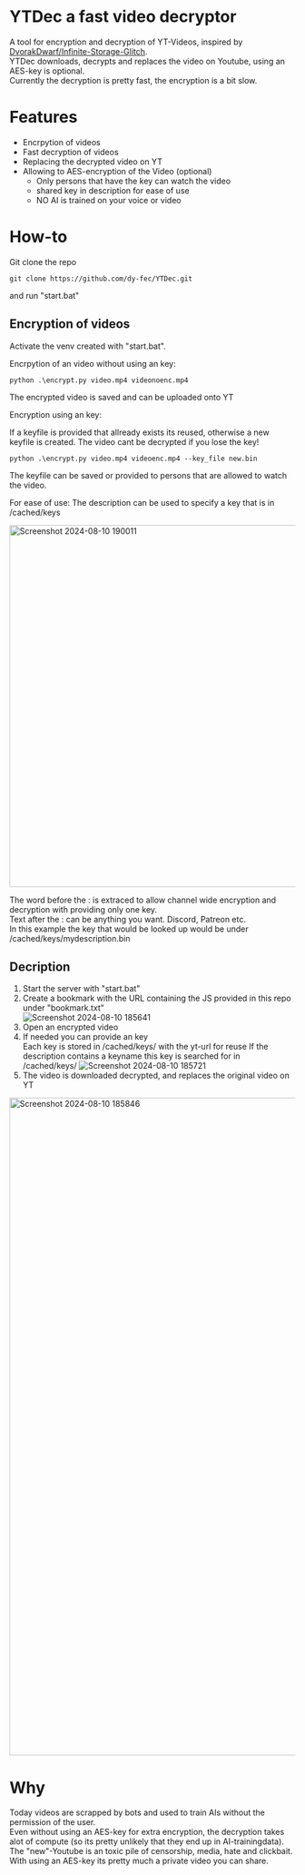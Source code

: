 # YTDec a fast video decryptor
A tool for encryption and decryption of YT-Videos, inspired by [DvorakDwarf/Infinite-Storage-Glitch](https://github.com/DvorakDwarf/Infinite-Storage-Glitch).<br>
YTDec downloads, decrypts and replaces the video on Youtube, using an AES-key is optional.<br>
Currently the decryption is pretty fast, the encryption is a bit slow.<br>


# Features
  - Encrpytion of videos
  - Fast decryption of videos 
  - Replacing the decrypted video on YT
  - Allowing to AES-encryption of the Video (optional)
    - Only persons that have the key can watch the video
    - shared key in description for ease of use
    - NO AI is trained on your voice or video
      
# How-to<br>
Git clone the repo
```
git clone https://github.com/dy-fec/YTDec.git
```
and run "start.bat"
## Encryption of videos

Activate the venv created with "start.bat".

Encrpytion of an video without using an key:
```
python .\encrypt.py video.mp4 videonoenc.mp4
```
The encrypted video is saved and can be uploaded onto YT


Encryption using an key:

If a keyfile is provided that allready exists its reused, otherwise a new keyfile is created.
The video cant be decrypted if you lose the key!
```
python .\encrypt.py video.mp4 videoenc.mp4 --key_file new.bin
```

The keyfile can be saved or provided to persons that are allowed to watch the video.<br>

For ease of use: The description can be used to specify a key that is in /cached/keys

<img width="638" alt="Screenshot 2024-08-10 190011" src="https://github.com/user-attachments/assets/2b270c59-e633-44d3-a5e6-ab742a10535e">

The word before the : is extraced to allow channel wide encryption and decryption with providing only one key.<br>
Text after the : can be anything you want. Discord, Patreon etc.<br>
In this example the key that would be looked up would be under /cached/keys/mydescription.bin<br>


## Decription
1. Start the server with "start.bat"<br>
2. Create a bookmark with the URL containing the JS provided in this repo under "bookmark.txt"<br>
![Screenshot 2024-08-10 185641](https://github.com/user-attachments/assets/faada495-1430-44cb-919d-f4c38e4eed77)
3. Open an encrypted video<br>
4. If needed you can provide an key<br>
   Each key is stored in /cached/keys/ with the yt-url for reuse
   If the description contains a keyname this key is searched for in  /cached/keys/
![Screenshot 2024-08-10 185721](https://github.com/user-attachments/assets/be01e8a5-157d-4a53-8c5d-d0112cab8d64)
5. The video is downloaded decrypted, and replaces the original video on YT
<img width="1159" alt="Screenshot 2024-08-10 185846" src="https://github.com/user-attachments/assets/02f9e64c-bfbe-4ae2-a0fa-9204f490f890">

# Why
Today videos are scrapped by bots and used to train AIs without the permission of the user.<br>
Even without using an AES-key for extra encryption, the decryption takes alot of compute (so its pretty unlikely that they end up in AI-trainingdata).<br>
The "new"-Youtube is an toxic pile of censorship, media, hate and clickbait.<br>
With using an AES-key its pretty much a private video you can share.
